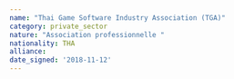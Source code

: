 ```yaml
---
name: "Thai Game Software Industry Association (TGA)"
category: private_sector
nature: "Association professionnelle "
nationality: THA
alliance: 
date_signed: '2018-11-12'
---
```

    